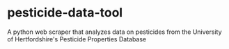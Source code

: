 # pesticide-data-tool
A python web scraper that analyzes data on pesticides from the University of Hertfordshire's Pesticide Properties Database
